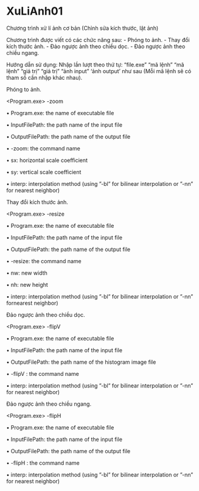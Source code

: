# XuLiAnh01
Chương trình xử lí ảnh cơ bản (Chỉnh sửa kích thước, lật ảnh)

Chương trình được viết có các chức năng sau:
		- Phóng to ảnh.
		- Thay đổi kích thước ảnh.
		- Đảo ngược ảnh theo chiều dọc.
		- Đảo ngược ảnh theo chiều ngang.
  

Hướng dẫn sử dụng: Nhập lần lượt theo thứ tự: “file.exe” “mã lệnh” “mã lệnh” “giá trị” “giá trị” “ảnh input” ‘ảnh output’  như sau (Mỗi mã lệnh sẽ có tham số cần nhập khác nhau).

Phóng to ảnh.

<Program.exe> -zoom <interp> <sx> <sy> <InputFilePath> <OutputFilePath>

• Program.exe: the name of executable file
	
• InputFilePath: the path name of the input file
	
• OutputFilePath: the path name of the output file
	
• -zoom: the command name
	
• sx: horizontal scale coefficient
	
• sy: vertical scale coefficient
	
• interp: interpolation method (using ”-bl” for bilinear interpolation or ”-nn” for nearest neighbor)

Thay đổi kích thước ảnh.

<Program.exe> -resize <interp> <nw> <nh> <InputFilePath> <OutputFilePath>

• Program.exe: the name of executable file
	
• InputFilePath: the path name of the input file
	
• OutputFilePath: the path name of the output file
	
• -resize: the command name
	
• nw: new width
	
• nh: new height
	
• interp: interpolation method (using ”-bl” for bilinear interpolation or ”-nn” fornearest neighbor)
	

Đảo ngược ảnh theo chiều dọc.

<Program.exe> -flipV <interp> <InputFilePath> <OutputFilePath>

• Program.exe: the name of executable file
	
• InputFilePath: the path name of the input file
	
• OutputFilePath: the path name of the histogram image file
	
• -flipV : the command name
	
• interp: interpolation method (using ”-bl” for bilinear interpolation or ”-nn” for nearest neighbor)
	

Đảo ngược ảnh theo chiều ngang.

<Program.exe> -flipH <interp> <InputFilePath> <OutputFilePath>

• Program.exe: the name of executable file
	
• InputFilePath: the path name of the input file
	
• OutputFilePath: the path name of the output file
	
• -flipH : the command name
	
• interp: interpolation method (using ”-bl” for bilinear interpolation or ”-nn” for nearest neighbor) 
	



